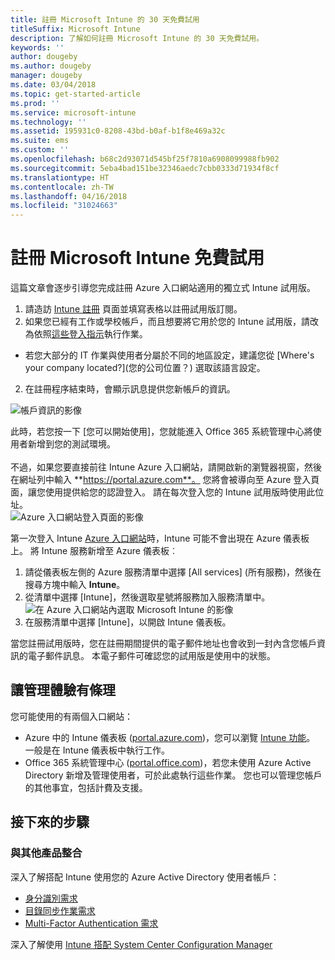 ```yaml
---
title: 註冊 Microsoft Intune 的 30 天免費試用
titleSuffix: Microsoft Intune
description: 了解如何註冊 Microsoft Intune 的 30 天免費試用。
keywords: ''
author: dougeby
ms.author: dougeby
manager: dougeby
ms.date: 03/04/2018
ms.topic: get-started-article
ms.prod: ''
ms.service: microsoft-intune
ms.technology: ''
ms.assetid: 195931c0-8208-43bd-b0af-b1f8e469a32c
ms.suite: ems
ms.custom: ''
ms.openlocfilehash: b68c2d93071d545bf25f7810a6908099988fb902
ms.sourcegitcommit: 5eba4bad151be32346aedc7cbb0333d71934f8cf
ms.translationtype: HT
ms.contentlocale: zh-TW
ms.lasthandoff: 04/16/2018
ms.locfileid: "31024663"
---
```

# <a name="sign-up-for-a-microsoft-intune-free-trial"></a>註冊 Microsoft Intune 免費試用


這篇文章會逐步引導您完成註冊 Azure 入口網站適用的獨立式 Intune 試用版。

1. 請造訪 [Intune 註冊](https://portal.office.com/Signup/Signup.aspx?OfferId=40BE278A-DFD1-470a-9EF7-9F2596EA7FF9&dl=INTUNE_A&ali=1#0%20) 頁面並填寫表格以註冊試用版訂閱。
2. 如果您已經有工作或學校帳戶，而且想要將它用於您的 Intune 試用版，請改為依照[這些登入指示](/intune/account-sign-up)執行作業。

* 若您大部分的 IT 作業與使用者分屬於不同的地區設定，建議您從 [Where's your company located?]\(您的公司位置？) 選取該語言設定。

2. 在註冊程序結束時，會顯示訊息提供您新帳戶的資訊。 <br/> 

![帳戶資訊的影像](./media/2-end-of-sign-up-process.png) <br/>

此時，若您按一下 [您可以開始使用]，您就能進入 Office 365 系統管理中心將使用者新增到您的測試環境。 <br/><br/>不過，如果您要直接前往 Intune Azure 入口網站，請開啟新的瀏覽器視窗，然後在網址列中輸入 **https://portal.azure.com**。 您將會被導向至 Azure 登入頁面，讓您使用提供給您的認證登入。 請在每次登入您的 Intune 試用版時使用此位址。 <br/> ![Azure 入口網站登入頁面的影像](./media/azure-portal-signin.png)

第一次登入 Intune [Azure 入口網站](https://portal.azure.com)時，Intune 可能不會出現在 Azure 儀表板上。 將 Intune 服務新增至 Azure 儀表板︰
1. 請從儀表板左側的 Azure 服務清單中選擇 [All services] (所有服務)，然後在搜尋方塊中輸入 **Intune**。
2. 從清單中選擇 [Intune]，然後選取星號將服務加入服務清單中。<br/> ![在 Azure 入口網站內選取 Microsoft Intune 的影像](./media/azure-add-intune1.png)
3. 在服務清單中選擇 [Intune]，以開啟 Intune 儀表板。

當您註冊試用版時，您在註冊期間提供的電子郵件地址也會收到一封內含您帳戶資訊的電子郵件訊息。 本電子郵件可確認您的試用版是使用中的狀態。

## <a name="keeping-the-admin-experiences-straight"></a>讓管理體驗有條理

您可能使用的有兩個入口網站：
- Azure 中的 Intune 儀表板 ([portal.azure.com](https://portal.azure.com))，您可以瀏覽 [Intune 功能](what-is-intune.md)。 一般是在 Intune 儀表板中執行工作。
- Office 365 系統管理中心 ([portal.office.com](https://portal.office.com))，若您未使用 Azure Active Directory 新增及管理使用者，可於此處執行這些作業。 您也可以管理您帳戶的其他事宜，包括計費及支援。

## <a name="next-steps"></a>接下來的步驟

### <a name="integration-with-other-products"></a>與其他產品整合
深入了解搭配 Intune 使用您的 Azure Active Directory 使用者帳戶：
- [身分識別需求](https://docs.microsoft.com/active-directory/active-directory-hybrid-identity-design-considerations-overview#design-considerations-overview)
- [目錄同步作業需求](https://docs.microsoft.com/active-directory/active-directory-hybrid-identity-design-considerations-directory-sync-requirements)
- [Multi-Factor Authentication 需求](https://docs.microsoft.com/active-directory/active-directory-hybrid-identity-design-considerations-multifactor-auth-requirements)

深入了解使用 [Intune 搭配 System Center Configuration Manager](https://docs.microsoft.com/sccm/mdm/understand/hybrid-mobile-device-management)
